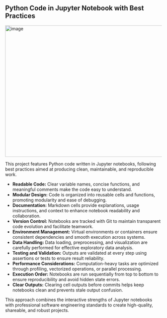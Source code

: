 ## Python Code in Jupyter Notebook with Best Practices


<img width="750" height="422" alt="image" src="https://github.com/user-attachments/assets/bb06969f-7af8-4540-9786-9882f75ff695" />


This project features Python code written in Jupyter notebooks, following best practices aimed at producing clean, maintainable, and reproducible work.

- **Readable Code:** Clear variable names, concise functions, and meaningful comments make the code easy to understand.
- **Modular Design:** Code is organized into reusable cells and functions, promoting modularity and ease of debugging.
- **Documentation:** Markdown cells provide explanations, usage instructions, and context to enhance notebook readability and collaboration.
- **Version Control:** Notebooks are tracked with Git to maintain transparent code evolution and facilitate teamwork.
- **Environment Management:** Virtual environments or containers ensure consistent dependencies and smooth execution across systems.
- **Data Handling:** Data loading, preprocessing, and visualization are carefully performed for effective exploratory data analysis.
- **Testing and Validation:** Outputs are validated at every step using assertions or tests to ensure result reliability.
- **Performance Considerations:** Computation-heavy tasks are optimized through profiling, vectorized operations, or parallel processing.
- **Execution Order:** Notebooks are run sequentially from top to bottom to ensure reproducibility and avoid hidden state errors.
- **Clear Outputs:** Clearing cell outputs before commits helps keep notebooks clean and prevents stale output confusion.

This approach combines the interactive strengths of Jupyter notebooks with professional software engineering standards to create high-quality, shareable, and robust projects.

